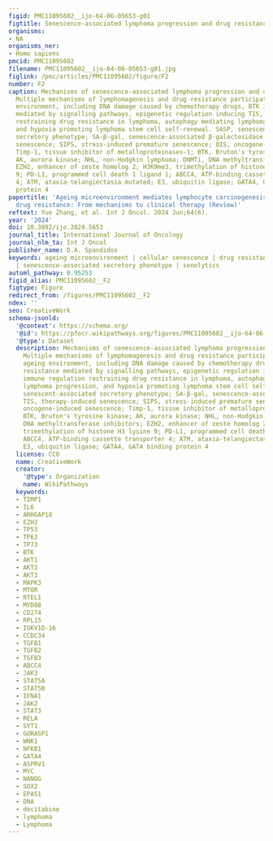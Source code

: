 ```yaml
---
figid: PMC11095602__ijo-64-06-05653-g01
figtitle: Senescence-associated lymphoma progression and drug resistance
organisms:
- NA
organisms_ner:
- Homo sapiens
pmcid: PMC11095602
filename: PMC11095602__ijo-64-06-05653-g01.jpg
figlink: /pmc/articles/PMC11095602/figure/F2
number: F2
caption: Mechanisms of senescence-associated lymphoma progression and drug resistance.
  Multiple mechanisms of lymphomagenesis and drug resistance participate in the ageing
  environment, including DNA damage caused by chemotherapy drugs, BTK inhibitor resistance
  mediated by signalling pathways, epigenetic regulation inducing TIS, immune regulation
  restraining drug resistance in lymphoma, autophagy mediating lymphoma progression,
  and hypoxia promoting lymphoma stem cell self-renewal. SASP, senescent-associated
  secretory phenotype; SA-β-gal, senescence-associated β-galactosidase; TIS, therapy-induced
  senescence; SIPS, stress-induced premature senescence; OIS, oncogene-induced senescence;
  Timp-1, tissue inhibitor of metalloproteinases-1; BTK, Bruton's tyrosine kinase;
  AK, aurora kinase; NHL, non-Hodgkin lymphoma; DNMTi, DNA methyltransferase inhibitors;
  EZH2, enhancer of zeste homolog 2; H3K9me3, trimethylation of histone H3 lysine
  9; PD-L1, programmed cell death 1 ligand 1; ABCC4, ATP-binding cassette transporter
  4; ATM, ataxia-telangiectasia mutated; E3, ubiquitin ligase; GATA4, GATA binding
  protein 4
papertitle: 'Ageing microenvironment mediates lymphocyte carcinogenesis and lymphoma
  drug resistance: From mechanisms to clinical therapy (Review)'
reftext: Yue Zhang, et al. Int J Oncol. 2024 Jun;64(6).
year: '2024'
doi: 10.3892/ijo.2024.5653
journal_title: International Journal of Oncology
journal_nlm_ta: Int J Oncol
publisher_name: D.A. Spandidos
keywords: ageing microenvironment | cellular senescence | drug resistance | lymphoma
  | senescence-associated secretory phenotype | senolytics
automl_pathway: 0.95253
figid_alias: PMC11095602__F2
figtype: Figure
redirect_from: /figures/PMC11095602__F2
ndex: ''
seo: CreativeWork
schema-jsonld:
  '@context': https://schema.org/
  '@id': https://pfocr.wikipathways.org/figures/PMC11095602__ijo-64-06-05653-g01.html
  '@type': Dataset
  description: Mechanisms of senescence-associated lymphoma progression and drug resistance.
    Multiple mechanisms of lymphomagenesis and drug resistance participate in the
    ageing environment, including DNA damage caused by chemotherapy drugs, BTK inhibitor
    resistance mediated by signalling pathways, epigenetic regulation inducing TIS,
    immune regulation restraining drug resistance in lymphoma, autophagy mediating
    lymphoma progression, and hypoxia promoting lymphoma stem cell self-renewal. SASP,
    senescent-associated secretory phenotype; SA-β-gal, senescence-associated β-galactosidase;
    TIS, therapy-induced senescence; SIPS, stress-induced premature senescence; OIS,
    oncogene-induced senescence; Timp-1, tissue inhibitor of metalloproteinases-1;
    BTK, Bruton's tyrosine kinase; AK, aurora kinase; NHL, non-Hodgkin lymphoma; DNMTi,
    DNA methyltransferase inhibitors; EZH2, enhancer of zeste homolog 2; H3K9me3,
    trimethylation of histone H3 lysine 9; PD-L1, programmed cell death 1 ligand 1;
    ABCC4, ATP-binding cassette transporter 4; ATM, ataxia-telangiectasia mutated;
    E3, ubiquitin ligase; GATA4, GATA binding protein 4
  license: CC0
  name: CreativeWork
  creator:
    '@type': Organization
    name: WikiPathways
  keywords:
  - TIMP1
  - IL6
  - ARHGAP18
  - EZH2
  - TP53
  - TP63
  - TP73
  - BTK
  - AKT1
  - AKT2
  - AKT3
  - MAPK3
  - MTOR
  - RTEL1
  - MYD88
  - CD274
  - RPL15
  - IGKV1D-16
  - CCDC34
  - TGFB1
  - TGFB2
  - TGFB3
  - ABCC4
  - JAK3
  - STAT5A
  - STAT5B
  - IFNA1
  - JAK2
  - STAT3
  - RELA
  - SYT1
  - GORASP1
  - WNK1
  - NFKB1
  - GATA4
  - ASPRV1
  - MYC
  - NANOG
  - SOX2
  - EPAS1
  - DNA
  - decitabine
  - lymphoma
  - Lymphoma
---
```

